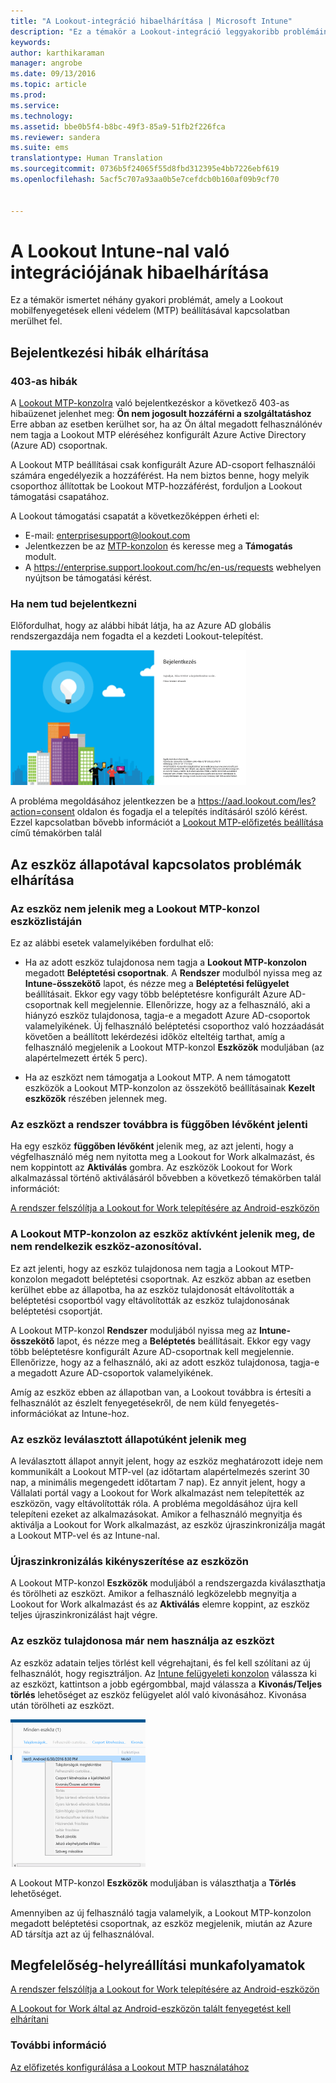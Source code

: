 ```yaml
---
title: "A Lookout-integráció hibaelhárítása | Microsoft Intune"
description: "Ez a témakör a Lookout-integráció leggyakoribb problémáinak hibaelhárítását ismerteti"
keywords: 
author: karthikaraman
manager: angrobe
ms.date: 09/13/2016
ms.topic: article
ms.prod: 
ms.service: 
ms.technology: 
ms.assetid: bbe0b5f4-b8bc-49f3-85a9-51fb2f226fca
ms.reviewer: sandera
ms.suite: ems
translationtype: Human Translation
ms.sourcegitcommit: 0736b5f24065f55d8fbd312395e4bb7226ebf619
ms.openlocfilehash: 5acf5c707a93aa0b5e7cefdcb0b160af09b9cf70


---
```


# A Lookout Intune-nal való integrációjának hibaelhárítása
Ez a témakör ismertet néhány gyakori problémát, amely a Lookout mobilfenyegetések elleni védelem (MTP) beállításával kapcsolatban merülhet fel.
## Bejelentkezési hibák elhárítása
### 403-as hibák
A [Lookout MTP-konzolra](https://aad.lookout.com) való bejelentkezéskor a következő 403-as hibaüzenet jelenhet meg: **Ön nem jogosult hozzáférni a szolgáltatáshoz** Erre abban az esetben kerülhet sor, ha az Ön által megadott felhasználónév nem tagja a Lookout MTP eléréséhez konfigurált Azure Active Directory (Azure AD) csoportnak.

A Lookout MTP beállításai csak konfigurált Azure AD-csoport felhasználói számára engedélyezik a hozzáférést. Ha nem biztos benne, hogy melyik csoporthoz állítottak be Lookout MTP-hozzáférést, forduljon a Lookout támogatási csapatához.

A Lookout támogatási csapatát a következőképpen érheti el:

* E-mail: enterprisesupport@lookout.com
* Jelentkezzen be az [MTP-konzolon](http://aad.lookout.com) és keresse meg a **Támogatás** modult.
* A https://enterprise.support.lookout.com/hc/en-us/requests webhelyen nyújtson be támogatási kérést.

### Ha nem tud bejelentkezni
Előfordulhat, hogy az alábbi hibát látja, ha az Azure AD globális rendszergazdája nem fogadta el a kezdeti Lookout-telepítést.

![képernyőfelvétel, amelyen a Lookout bejelentkezési képernyője bejelentkezési hibát mutat](../media/mtp/lookout-mtp-consent-not-accepted-error.png)

A probléma megoldásához jelentkezzen be a https://aad.lookout.com/les?action=consent oldalon és fogadja el a telepítés indításáról szóló kérést. Ezzel kapcsolatban bővebb információt a [Lookout MTP-előfizetés beállítása](set-up-your-subscription-with-lookout-mtp.md) című témakörben talál

## Az eszköz állapotával kapcsolatos problémák elhárítása

### Az eszköz nem jelenik meg a Lookout MTP-konzol eszközlistáján

Ez az alábbi esetek valamelyikében fordulhat elő:
* Ha az adott eszköz tulajdonosa nem tagja a **Lookout MTP-konzolon** megadott **Beléptetési csoportnak**.  A **Rendszer** modulból nyissa meg az  **Intune-összekötő** lapot, és nézze meg a **Beléptetési felügyelet** beállításait.  Ekkor egy vagy több beléptetésre konfigurált Azure AD-csoportnak kell megjelennie.  Ellenőrizze, hogy az a felhasználó, aki a hiányzó eszköz tulajdonosa, tagja-e a megadott Azure AD-csoportok valamelyikének.  Új felhasználó beléptetési csoporthoz való hozzáadását követően a beállított lekérdezési időköz elteltéig tarthat, amíg a felhasználó megjelenik a Lookout MTP-konzol **Eszközök** moduljában (az alapértelmezett érték 5 perc).

* Ha az eszközt nem támogatja a Lookout MTP.  A nem támogatott eszközök a Lookout MTP-konzolon az összekötő beállításainak **Kezelt eszközök** részében jelennek meg.

### Az eszközt a rendszer továbbra is **függőben lévőként** jelenti

Ha egy eszköz **függőben lévőként** jelenik meg, az azt jelenti, hogy a végfelhasználó még nem nyitotta meg a Lookout for Work alkalmazást, és nem koppintott az **Aktiválás** gombra. Az eszközök Lookout for Work alkalmazással történő aktiválásáról bővebben a következő témakörben talál információt:

[A rendszer felszólítja a Lookout for Work telepítésére az Android-eszközön ](http://docs.microsoft.com/intune/enduser/you-are-prompted-to-install-lookout-for-work-android)

### A Lookout MTP-konzolon az eszköz aktívként jelenik meg, de nem rendelkezik eszköz-azonosítóval.  
Ez azt jelenti, hogy az eszköz tulajdonosa nem tagja a Lookout MTP-konzolon megadott beléptetési csoportnak.   Az eszköz abban az esetben kerülhet ebbe az állapotba, ha az eszköz tulajdonosát eltávolították a beléptetési csoportból vagy eltávolították az eszköz tulajdonosának beléptetési csoportját.

A Lookout MTP-konzol **Rendszer** moduljából nyissa meg az  **Intune-összekötő** lapot, és nézze meg a **Beléptetés** beállításait.  Ekkor egy vagy több beléptetésre konfigurált Azure AD-csoportnak kell megjelennie.  Ellenőrizze, hogy az a felhasználó, aki az adott eszköz tulajdonosa, tagja-e a megadott Azure AD-csoportok valamelyikének.  

Amíg az eszköz ebben az állapotban van, a Lookout továbbra is értesíti a felhasználót az észlelt fenyegetésekről, de nem küld fenyegetés-információkat az Intune-hoz.

### Az eszköz leválasztott állapotúként jelenik meg

A leválasztott állapot annyit jelent, hogy az eszköz meghatározott ideje nem kommunikált a Lookout MTP-vel (az időtartam alapértelmezés szerint 30 nap, a minimális megengedett időtartam 7 nap). Ez annyit jelent, hogy a Vállalati portál vagy a Lookout for Work alkalmazást nem telepítették az eszközön, vagy eltávolították róla. A probléma megoldásához újra kell telepíteni ezeket az alkalmazásokat. Amikor a felhasználó megnyitja és aktiválja a Lookout for Work alkalmazást, az eszköz újraszinkronizálja magát a Lookout MTP-vel és az Intune-nal.    

### Újraszinkronizálás kikényszerítése az eszközön
A Lookout MTP-konzol **Eszközök** moduljából a rendszergazda kiválaszthatja és törölheti az eszközt.   Amikor a felhasználó legközelebb megnyitja a Lookout for Work alkalmazást és az **Aktiválás** elemre koppint, az eszköz teljes újraszinkronizálást hajt végre.

### Az eszköz tulajdonosa már nem használja az eszközt
Az eszköz adatain teljes törlést kell végrehajtani, és fel kell szólítani az új felhasználót, hogy regisztráljon.  Az [Intune felügyeleti konzolon](https://manage.microsoft.com) válassza ki az eszközt, kattintson a jobb egérgombbal, majd válassza a **Kivonás/Teljes törlés** lehetőséget az eszköz felügyelet alól való kivonásához. Kivonása után törölheti az eszközt.

![képernyőfelvétel az Intune felügyeleti konzolon megjelenő kivonás/teljes törlés lehetőségről](../media/mtp/mtp-retire-device-intune-console.png)

A Lookout MTP-konzol **Eszközök** moduljában is választhatja a **Törlés** lehetőséget.  

Amennyiben az új felhasználó tagja valamelyik, a Lookout MTP-konzolon megadott beléptetési csoportnak, az eszköz megjelenik, miután az Azure AD társítja azt az új felhasználóval.

## Megfelelőség-helyreállítási munkafolyamatok
[A rendszer felszólítja a Lookout for Work telepítésére az Android-eszközön]( http://docs.microsoft.com/intune/enduser/you-are-prompted-to-install-lookout-for-work-android)

[A Lookout for Work által az Android-eszközön talált fenyegetést kell elhárítani ](http://docs.microsoft.com/intune/enduser/you-need-to-resolve-a-threat-found-by-lookout-for-work-android)


### További információ
[Az előfizetés konfigurálása a Lookout MTP használatához](https://docs.microsoft.com/en-us/intune/deploy-use/set-up-your-subscription-with-lookout-mtp)



<!--HONumber=Oct16_HO1-->


